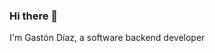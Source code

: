 ### Hi there 👋
I'm Gastón Díaz, a software backend developer
<!--
**nagots23/nagots23** is a ✨ _special_ ✨ repository because its `README.md` (this file) appears on your GitHub profile.

Here are some ideas to get you started:
-I'm  
- 🔭 I’m currently working on ...
- 🌱 I’m currently learning React...
- 👯 I’m looking to collaborate on ...
- 🤔 I’m looking for help with ...
- 💬 Ask me about ...
- 📫 How to reach me: ...

-->
